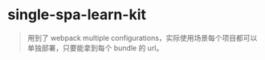 # single-spa-learn-kit

> 用到了 webpack multiple configurations，实际使用场景每个项目都可以单独部署，只要能拿到每个 bundle 的 url。
